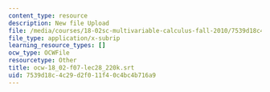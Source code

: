 ```yaml
---
content_type: resource
description: New file Upload
file: /media/courses/18-02sc-multivariable-calculus-fall-2010/7539d18c4c29d2f011f40c4bc4b716a9_ocw-18_02-f07-lec28_220k.srt
file_type: application/x-subrip
learning_resource_types: []
ocw_type: OCWFile
resourcetype: Other
title: ocw-18_02-f07-lec28_220k.srt
uid: 7539d18c-4c29-d2f0-11f4-0c4bc4b716a9
---
```

